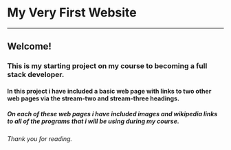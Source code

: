 # My Very First Website
---

## Welcome!

### This is my starting project on my course to becoming a full stack developer.

#### In this project i have included a basic web page with links to two other web pages via the stream-two and stream-three headings.

##### On each of these web pages i have included images and wikipedia links to all of the programs that i will be using during my course.

###### Thank you for reading.